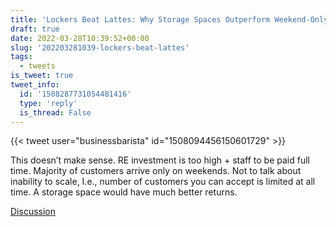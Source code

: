 ```yaml
---
title: 'Lockers Beat Lattes: Why Storage Spaces Outperform Weekend-Only Businesses'
draft: true
date: 2022-03-28T10:39:52+00:00
slug: '202203281039-lockers-beat-lattes'
tags:
  - tweets
is_tweet: true
tweet_info:
  id: '1508287731054481416'
  type: 'reply'
  is_thread: False
---
```




{{< tweet user="businessbarista" id="1508094456150601729" >}}

This doesn’t make sense. RE investment is too high + staff to be paid full time. Majority of customers arrive only on weekends. Not to talk about inability to scale, I.e., number of customers you can accept is limited at all time. A storage space would have much better returns.

[Discussion](https://x.com/sytelus/status/1508287731054481416)
